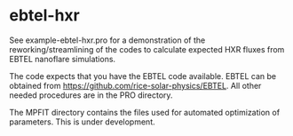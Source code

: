 # ebtel-hxr

See example-ebtel-hxr.pro for a demonstration of the reworking/streamlining of the 
codes to calculate expected HXR fluxes from EBTEL nanoflare simulations.

The code expects that you have the EBTEL code available.  EBTEL can be obtained from
https://github.com/rice-solar-physics/EBTEL.  All other needed procedures are in the PRO 
directory.

The MPFIT directory contains the files used for automated optimization of parameters. 
This is under development.